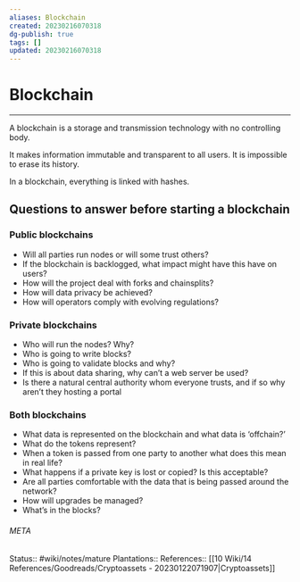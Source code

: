 ```yaml
---
aliases: Blockchain
created: 20230216070318
dg-publish: true
tags: []
updated: 20230216070318
---
```

# Blockchain
---
A blockchain is a storage and transmission technology with no controlling body.

It makes information immutable and transparent to all users. It is impossible to erase its history.

In a blockchain, everything is linked with hashes.

## Questions to answer before starting a blockchain

### Public blockchains
- Will all parties run nodes or will some trust others?
- If the blockchain is backlogged, what impact might have this have on users?
- How will the project deal with forks and chainsplits?
- How will data privacy be achieved?
- How will operators comply with evolving regulations?

### Private blockchains
- Who will run the nodes? Why?
- Who is going to write blocks?
- Who is going to validate blocks and why?
- If this is about data sharing, why can’t a web server be used?
- Is there a natural central authority whom everyone trusts, and if so why aren’t they hosting a portal

### Both blockchains
- What data is represented on the blockchain and what data is ‘offchain?’
- What do the tokens represent?
- When a token is passed from one party to another what does this mean in real life?
- What happens if a private key is lost or copied? Is this acceptable?
- Are all parties comfortable with the data that is being passed around the network?
- How will upgrades be managed?
- What’s in the blocks?



###### META
Status:: #wiki/notes/mature 
Plantations::
References:: [[10 Wiki/14 References/Goodreads/Cryptoassets - 20230122071907\|Cryptoassets]]
